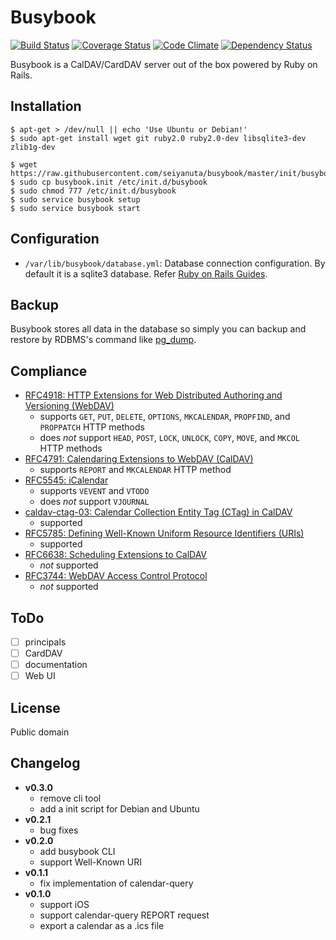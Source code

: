 Busybook
========
[![Build Status](https://travis-ci.org/seiyanuta/busybook.svg?branch=master)](https://travis-ci.org/seiyanuta/busybook)
[![Coverage Status](https://coveralls.io/repos/github/seiyanuta/busybook/badge.svg?branch=master)](https://coveralls.io/github/seiyanuta/busybook?branch=master)
[![Code Climate](https://codeclimate.com/github/seiyanuta/busybook/badges/gpa.svg)](https://codeclimate.com/github/seiyanuta/busybook)
[![Dependency Status](https://gemnasium.com/seiyanuta/busybook.svg)](https://gemnasium.com/seiyanuta/busybook)

Busybook is a CalDAV/CardDAV server out of the box powered by Ruby on Rails.

## Installation
```
$ apt-get > /dev/null || echo 'Use Ubuntu or Debian!'
$ sudo apt-get install wget git ruby2.0 ruby2.0-dev libsqlite3-dev zlib1g-dev

$ wget https://raw.githubusercontent.com/seiyanuta/busybook/master/init/busybook.init
$ sudo cp busybook.init /etc/init.d/busybook
$ sudo chmod 777 /etc/init.d/busybook
$ sudo service busybook setup
$ sudo service busybook start
```

## Configuration
- `/var/lib/busybook/database.yml`: Database connection configuration. By default it is a sqlite3 database. Refer [Ruby on Rails Guides](http://guides.rubyonrails.org/configuring.html#configuring-a-database).

## Backup
Busybook stores all data in the database so simply you can backup and restore by RDBMS's command like [pg_dump](http://www.postgresql.org/docs/9.5/static/app-pgdump.html).

## Compliance
- [RFC4918: HTTP Extensions for Web Distributed Authoring and Versioning (WebDAV)](http://tools.ietf.org/html/rfc4918)
  - supports `GET`, `PUT`, `DELETE`, `OPTIONS`, `MKCALENDAR`, `PROPFIND`, and `PROPPATCH` HTTP methods
  - does *not* support `HEAD`, `POST`, `LOCK`, `UNLOCK`, `COPY`, `MOVE`, and `MKCOL` HTTP methods
- [RFC4791: Calendaring Extensions to WebDAV (CalDAV)](http://tools.ietf.org/html/rfc4791)
  - supports `REPORT` and `MKCALENDAR` HTTP method
- [RFC5545: iCalendar](http://tools.ietf.org/html/rfc5545)
  - supports `VEVENT` and `VTODO`
  - does *not* support `VJOURNAL`
- [caldav-ctag-03: Calendar Collection Entity Tag (CTag) in CalDAV](https://trac.calendarserver.org/browser/CalendarServer/trunk/doc/Extensions/caldav-ctag.txt)
  - supported
- [RFC5785: Defining Well-Known Uniform Resource Identifiers (URIs)](https://tools.ietf.org/html/rfc5785)
  - supported
- [RFC6638: Scheduling Extensions to CalDAV](http://tools.ietf.org/html/rfc6638)
  - *not* supported
- [RFC3744: WebDAV Access Control Protocol](https://tools.ietf.org/html/rfc3744)
  - *not* supported

## ToDo
- [ ] principals
- [ ] CardDAV
- [ ] documentation
- [ ] Web UI

## License
Public domain

## Changelog
- **v0.3.0**
  - remove cli tool
  - add a init script for Debian and Ubuntu
- **v0.2.1**
  - bug fixes
- **v0.2.0**
  - add busybook CLI
  - support Well-Known URI
- **v0.1.1**
  - fix implementation of calendar-query
- **v0.1.0**
  - support iOS
  - support calendar-query REPORT request
  - export a calendar as a .ics file
